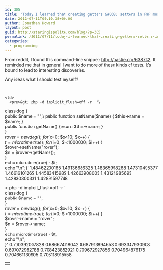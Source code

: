 ```yaml
---
id: 305
title: 'Today I learned that creating getters &#038; setters in PHP more than doubles execution time.'
date: 2012-07-11T09:10:38+00:00
author: Jonathan Howard
layout: post
guid: http://staringispolite.com/blog/?p=305
permalink: /2012/07/11/today-i-learned-that-creating-getters-setters-in-php-more-than-doubles-execution-time/
categories:
  - programming
---
```

From reddit, I found this command-line snippet: http://pastie.org/638732. It reminded me that in general I want to do more of these kinds of tests. It&#8217;s bound to lead to interesting discoveries.

Any ideas what I should test myself?

&nbsp;

<table border="0" cellspacing="0" cellpadding="0">
  <tr>
    <td>
    </td>
    
    <td>
      <pre>&gt; php -d implicit_flush=off -r  '\
  class dog {\
    public $name = "";\
    public function setName($name) { $this-&gt;name = $name; }\
    public function getName() {return $this-&gt;name; }\
  }\
  $rover = new dog();\
  for ($x=0; $x&lt;10; $x++) {\
    $t = microtime(true);\
    for ($i=0; $i&lt;1000000; $i++) { \
      $rover-&gt;setName("rover");\
      $n = $rover-&gt;getName();\
    }\
  echo microtime(true) - $t;\
  echo "\n";}'
1.48462200165
1.49136686325
1.48365998268
1.47310495377
1.46616101265
1.44583415985
1.42663908005
1.43124985695
1.42830300331
1.42891597748

&gt; php -d implicit_flush=off -r  '\
  class dog { \
    public $name = "";\
  }\
  $rover = new dog();\
  for ($x=0; $x&lt;10; $x++) {\
    $t = microtime(true); \
    for ($i=0; $i&lt;1000000; $i++) { \
      $rover-&gt;name = "rover"; \
      $n = $rover-&gt;name;\
    }\
  echo microtime(true) - $t;\
  echo "\n";\
}'
0.700392007828
0.686674118042
0.687913894653
0.693347930908
0.697072982788
0.708423852921
0.709672927856
0.704964876175
0.704661130905
0.708118915558</pre>
    </td>
  </tr>
</table>